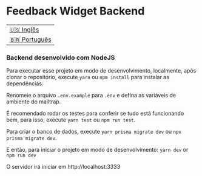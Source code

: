 # Feedback Widget Backend

<table>
    <tr>
      <td>
        <a href="README.md">🇺🇸 Inglês</a>
      </td>
    </tr>
    <tr>
      <td>
        <a href="./readme_pt-br.md" disabled>🇧🇷 Português</a>
      </td>
    </tr>
</table>


### Backend desenvolvido com NodeJS

Para executar esse projeto em modo de desenvolvimento, localmente, após clonar o repositório, execute `yarn` ou `npm install` para instalar as dependências.

Renomeie o arquivo `.env.example` para `.env` e defina as variáveis de ambiente do mailtrap.

É recomendado rodar os testes para conferir se tudo está funcionando bem, para isso, execute `yarn test` ou `npm run test`.

Para criar o banco de dados, execute `yarn prisma migrate dev` ou `npx prisma migrate dev`.

E então, para iniciar o projeto em modo de desenvolvimento: `yarn dev` or `npm run dev`

O servidor irá iniciar em http://localhost:3333